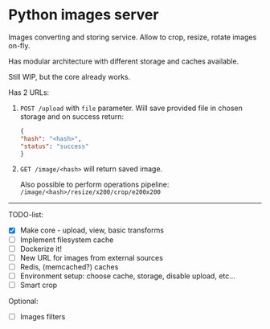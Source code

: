# Python images server
Images converting and storing service. Allow to crop,
resize, rotate images on-fly. 

Has modular architecture with different storage and caches available.
 
Still WIP, but the core already works.

Has 2 URLs:

1. `POST /upload` with `file` parameter. Will save 
provided file in chosen storage and on success return: 
    ```json
    {
    "hash": "<hash>",
    "status": "success"
    }
    ```
  
2. `GET /image/<hash>` will return saved image.

    Also possible to perform operations pipeline:
    `/image/<hash>/resize/x200/crop/e200x200`
    
___
TODO-list:

- [x] Make core - upload, view, basic transforms
- [ ] Implement filesystem cache
- [ ] Dockerize it!
- [ ] New URL for images from external sources
- [ ] Redis, (memcached?) caches
- [ ] Environment setup: choose cache, storage, disable upload, etc...
- [ ] Smart crop

Optional:
- [ ] Images filters
